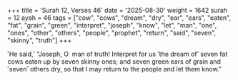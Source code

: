 +++
title = 'Surah 12, Verses 46'
date = '2025-08-30'
weight = 1642
surah = 12
ayah = 46
tags = ["cow", "cows", "dream", "dry", "ear", "ears", "eaten", "fat", "grain", "green", "interpret", "joseph", "know", "let", "man", "one", "ones", "other", "others", "people", "prophet", "return", "said", "seven", "skinny", "truth"]
+++

˹He said,˺ “Joseph, O  man of truth! Interpret for us ˹the dream of˺ seven fat cows eaten up by seven skinny ones; and seven green ears of grain and ˹seven˺ others dry, so that I may return to the people and let them know.”